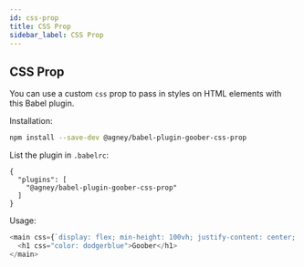 ```yaml
---
id: css-prop
title: CSS Prop
sidebar_label: CSS Prop
---
```


## CSS Prop

You can use a custom `css` prop to pass in styles on HTML elements with this Babel plugin.

Installation:

```sh
npm install --save-dev @agney/babel-plugin-goober-css-prop
```

List the plugin in `.babelrc`:

```
{
  "plugins": [
    "@agney/babel-plugin-goober-css-prop"
  ]
}
```

Usage:

```javascript
<main css={`display: flex; min-height: 100vh; justify-content: center; align-items: center;`}>
  <h1 css="color: dodgerblue">Goober</h1>
</main>
```